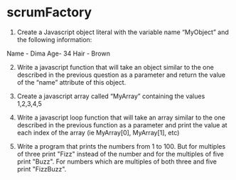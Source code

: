 # scrumFactory

1) Create a Javascript object literal with the variable name “MyObject” and the following information:

Name - Dima
Age- 34
Hair - Brown

2) Write a javascript function that will take an object similar to the one described in the previous question as a parameter and return the value of the “name” attribute of this object.

3) Create a javascript array called “MyArray” containing the values 1,2,3,4,5

4) Write a javascript loop function that will take an array similar to the one described in the previous function as a parameter and print the value at each index of the array (ie MyArray[0], MyArray[1], etc)

5) Write a program that prints the numbers from 1 to 100. But for multiples of three print "Fizz" instead of the number and for the multiples of five print "Buzz". For numbers which are multiples of both three and five print "FizzBuzz".
